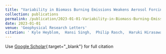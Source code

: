 ```yaml
---
title: "Variability in Biomass Burning Emissions Weakens Aerosol Forcing Due To Nonlinear Aerosol-Cloud Interactions"
collection: publications
permalink: /publication/2023-01-01-Variability-in-Biomass-Burning-Emissions-Weakens-Aerosol-Forcing-Due-To-Nonlinear-Aerosol-Cloud-Interactions
date: 2023-01-01
venue: 'Geophysical Research Letters'
citation: ' Kyle Heyblom,  Hansi Singh,  Philip Rasch,  Haruki Hirasawa, &quot;Variability in Biomass Burning Emissions Weakens Aerosol Forcing Due To Nonlinear Aerosol-Cloud Interactions.&quot; Geophysical Research Letters, 2023.'
---
```

Use [Google Scholar](https://scholar.google.com/scholar?q=Variability+in+Biomass+Burning+Emissions+Weakens+Aerosol+Forcing+Due+To+Nonlinear+Aerosol+Cloud+Interactions){:target="_blank"} for full citation